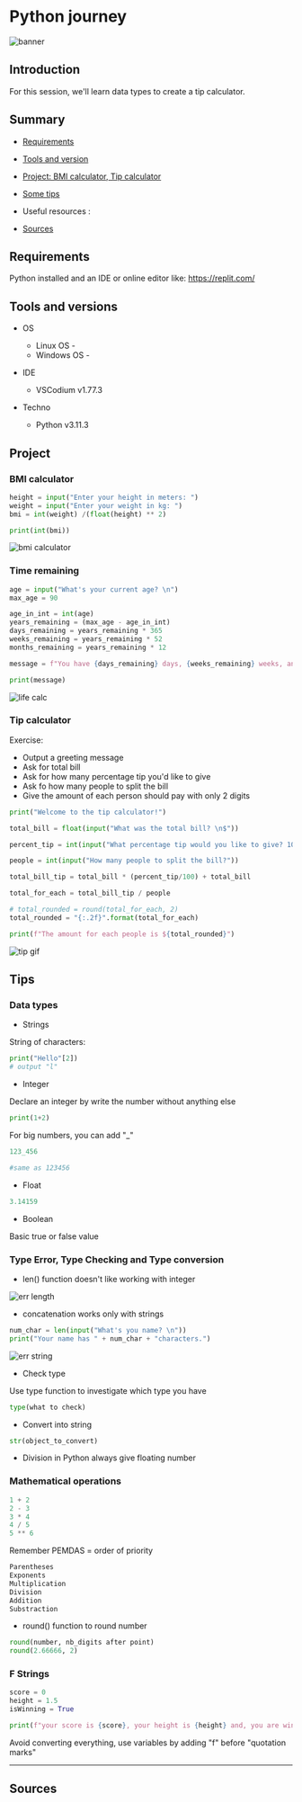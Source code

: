 # Python journey

![banner](./__docs__/media/banner.png)

## Introduction

For this session, we'll learn data types to create a tip calculator.

## Summary

- [Requirements](#requirements)
- [Tools and version](#tools-and-versions)
- [Project: BMI calculator, Tip calculator](#project)
- [Some tips](#tips)

- Useful resources :

- [Sources](#sources)

## Requirements

Python installed and an IDE or online editor like: <https://replit.com/>

## Tools and versions

- OS
  - Linux OS -
  - Windows OS -

- IDE
  - VSCodium v1.77.3

- Techno
  - Python v3.11.3

## Project

### BMI calculator

```python
height = input("Enter your height in meters: ")
weight = input("Enter your weight in kg: ")
bmi = int(weight) /(float(height) ** 2)

print(int(bmi))
```

![bmi calculator](./__docs__/media/bmi_calc.gif)

### Time remaining

```python
age = input("What's your current age? \n")
max_age = 90

age_in_int = int(age)
years_remaining = (max_age - age_in_int)
days_remaining = years_remaining * 365
weeks_remaining = years_remaining * 52
months_remaining = years_remaining * 12

message = f"You have {days_remaining} days, {weeks_remaining} weeks, and {months_remaining} months."

print(message)
```

![life calc](./__docs__/media/life_calc.gif)

### Tip calculator

Exercise:

- Output a greeting message
- Ask for total bill
- Ask for how many percentage tip you'd like to give
- Ask fo how many people to split the bill
- Give the amount of each person should pay with only 2 digits

```python
print("Welcome to the tip calculator!")

total_bill = float(input("What was the total bill? \n$"))

percent_tip = int(input("What percentage tip would you like to give? 10, 12, or 15? "))

people = int(input("How many people to split the bill?"))

total_bill_tip = total_bill * (percent_tip/100) + total_bill

total_for_each = total_bill_tip / people

# total_rounded = round(total_for_each, 2)
total_rounded = "{:.2f}".format(total_for_each)

print(f"The amount for each people is ${total_rounded}")
```

![tip gif](./__docs__/media/tip_calc.gif)

## Tips

### Data types

- Strings

String of characters:

```py
print("Hello"[2])
# output "l"
```

- Integer

Declare an integer by write the number without anything else

```py
print(1+2)
```

For big numbers, you can add "_"

```py
123_456

#same as 123456
```

- Float

```py
3.14159
```

- Boolean

Basic true or false value

### Type Error, Type Checking and Type conversion

- len() function doesn't like working with integer

![err length](./__docs__/media/err_len.png)

- concatenation works only with strings

```py
num_char = len(input("What's you name? \n"))
print("Your name has " + num_char + "characters.")
```

![err string](./__docs__/media/err_string.png)

- Check type

Use type function to investigate which type you have

```py
type(what to check)
```

- Convert into string

```py
str(object_to_convert)
```

- Division in Python always give floating number

### Mathematical operations

```python
1 + 2
2 - 3
3 * 4
4 / 5
5 ** 6
```

Remember PEMDAS = order of priority

```sh
Parentheses
Exponents
Multiplication
Division
Addition
Substraction
```

- round() function to round number

```python
round(number, nb_digits after point)
round(2.66666, 2)
```

### F Strings

```python
score = 0
height = 1.5
isWinning = True

print(f"your score is {score}, your height is {height} and, you are winning is {isWinning}")
```

Avoid converting everything, use variables by adding "f" before "quotation marks"

---

## Sources
